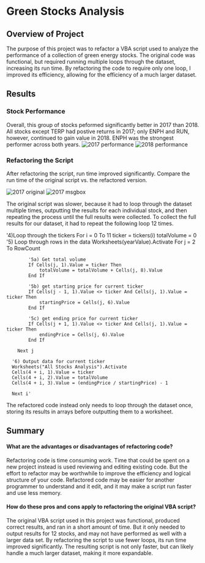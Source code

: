 # Green Stocks Analysis
## Overview of Project
The purpose of this project was to refactor a VBA script used to analyze the performance of a collection of green energy stocks. The original code was functional, but required running multiple loops through the dataset, increasing its run time. By refactoring the code to require only one loop, I improved its efficiency, allowing for the efficiency of a much larger dataset.

## Results
### Stock Performance
Overall, this group of stocks peformed significantly better in 2017 than 2018. All stocks except TERP had postive returns in 2017; only ENPH and RUN, however, continued to gain value in 2018. ENPH was the strongest performer across both years. 
![2017 performance](https://user-images.githubusercontent.com/79542537/111043830-ca1b5a00-8412-11eb-859d-2e26642bdbb9.PNG)
![2018 performance](https://user-images.githubusercontent.com/79542537/111043843-e15a4780-8412-11eb-8801-b6d6785346af.png)



### Refactoring the Script
After refactoring the script, run time improved significantly. Compare the run time of the original script vs. the refactored version.

![2017 original](https://user-images.githubusercontent.com/79542537/111043475-c71f6a00-8410-11eb-95b7-e01a15937f56.png)
![2017 msgbox](https://user-images.githubusercontent.com/79542537/111043476-cbe41e00-8410-11eb-8015-bf3c90592199.png)

The original script was slower, because it had to loop through the dataset multiple times, outputting the results for each individual stock, and then repeating the process until the full results were collected. To collect the full results for our dataset, it had to repeat the following loop 12 times.

'4)Loop through the tickers
    For i = 0 To 11
    ticker = tickers(i)
    totalVolume = 0
        '5) Loop through rows in the data
        Worksheets(yearValue).Activate
        For j = 2 To RowCount
            
            '5a) Get total volume
            If Cells(j, 1).Value = ticker Then
                totalVolume = totalVolume + Cells(j, 8).Value
            End If
        
            '5b) get starting price for current ticker
            If Cells(j - 1, 1).Value <> ticker And Cells(j, 1).Value = ticker Then
                startingPrice = Cells(j, 6).Value
            End If
            
            '5c) get ending price for current ticker
            If Cells(j + 1, 1).Value <> ticker And Cells(j, 1).Value = ticker Then
                endingPrice = Cells(j, 6).Value
            End If
            
        Next j
      
      '6) Output data for current ticker
      Worksheets("All Stocks Analysis").Activate
      Cells(4 + i, 1).Value = ticker
      Cells(4 + i, 2).Value = totalVolume
      Cells(4 + i, 3).Value = (endingPrice / startingPrice) - 1
      
      Next i'
      
 The refactored code instead only needs to loop through the dataset once, storing its results in arrays before outputting them to a worksheet. 

## Summary
#### What are the advantages or disadvantages of refactoring code?
Refactoring code is time consuming work. Time that could be spent on a new project instead is used reviewing and editing existing code. But the effort to refactor may be worthwhile to improve the efficiency and logical structure of your code. Refactored code may be easier for another programmer to understand and it edit, and it may make a script run faster and use less memory.

#### How do these pros and cons apply to refactoring the original VBA script?

The original VBA script used in this project was functional, produced correct results, and ran in a short amount of time. But it only needed to output results for 12 stocks, and may not have performed as well with a larger data set. By refactoring the script to use fewer loops, its run time improved significantly. The resulting script is not only faster, but can likely handle a much larger dataset, making it more expandable.
